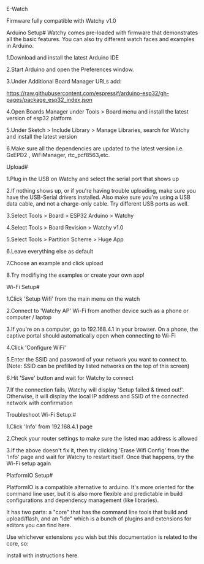 E-Watch

Firmware fully compatible with  Watchy v1.0

Arduino Setup#
Watchy comes pre-loaded with firmware that demonstrates all the basic features. You can also try different watch faces and examples in Arduino.

1.Download and install the latest Arduino IDE

2.Start Arduino and open the Preferences window.

3.Under Additional Board Manager URLs add:

https://raw.githubusercontent.com/espressif/arduino-esp32/gh-pages/package_esp32_index.json

4.Open Boards Manager under Tools > Board menu and install the latest version of esp32 platform

5.Under Sketch > Include Library > Manage Libraries, search for Watchy and install the latest version

6.Make sure all the dependencies are updated to the latest version i.e. GxEPD2 , WiFiManager, rtc_pcf8563,etc.

Upload#

1.Plug in the USB on Watchy and select the serial port that shows up

2.If nothing shows up, or if you're having trouble uploading, make sure you have the USB-Serial drivers installed. Also make sure you're using a USB data cable, and not a charge-only cable. Try different USB ports as well.

3.Select Tools > Board > ESP32 Arduino > Watchy

4.Select Tools > Board Revision > Watchy v1.0

5.Select Tools > Partition Scheme > Huge App

6.Leave everything else as default

7.Choose an example and click upload

8.Try modifiying the examples or create your own app!

Wi-Fi Setup#

1.Click 'Setup Wifi' from the main menu on the watch

2.Connect to 'Watchy AP' Wi-Fi from another device such as a phone or computer / laptop

3.If you're on a computer, go to 192.168.4.1 in your browser. On a phone, the captive portal should automatically open when connecting to Wi-Fi

4.Click 'Configure WiFi'

5.Enter the SSID and password of your network you want to connect to. (Note: SSID can be prefilled by listed networks on the top of this screen)

6.Hit 'Save' button and wait for Watchy to connect

7.If the connection fails, Watchy will display 'Setup failed & timed out!'. Otherwise, it will display the local IP address and SSID of the connected network with confirmation

Troubleshoot Wi-Fi Setup:#

1.Click 'Info' from 192.168.4.1 page

2.Check your router settings to make sure the listed mac address is allowed

3.If the above doesn't fix it, then try clicking 'Erase Wifi Config' from the 'Info' page and wait for Watchy to restart itself. Once that happens, try the Wi-Fi setup again

PlatformIO Setup#

PlatformIO is a compatible alternative to arduino. It's more oriented for the command line user, but it is also more flexible and predictable in build configurations and dependency management (like libraries).

It has two parts: a "core" that has the command line tools that build and upload/flash, and an "ide" which is a bunch of plugins and extensions for editors you can find here.

Use whichever extensions you wish but this documentation is related to the core, so:

Install with instructions here.
    
    
